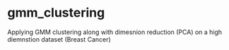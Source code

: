 # gmm_clustering
Applying GMM clustering along with dimesnion reduction (PCA) on a high diemnstion dataset (Breast Cancer)
